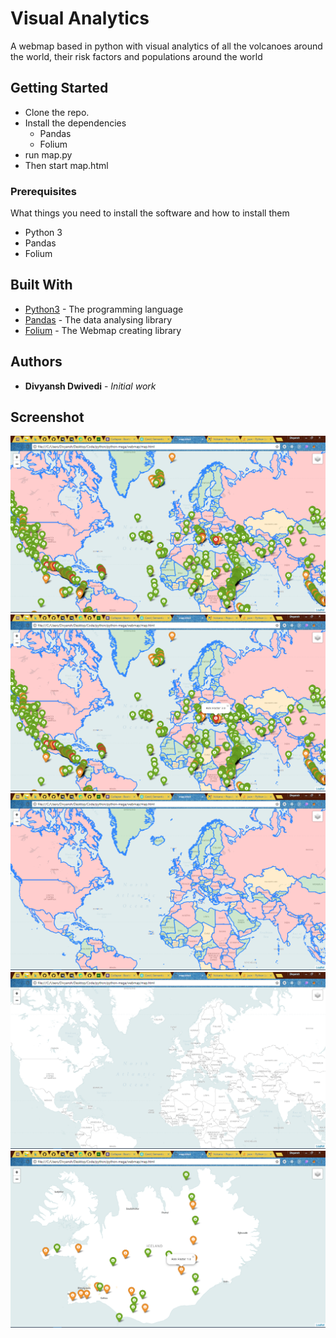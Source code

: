 # Visual Analytics 

A webmap based in python with visual analytics of all the volcanoes around the world, their risk factors and populations 
around the world 

## Getting Started

* Clone the repo.
* Install the dependencies 
	- Pandas
	- Folium
* run map.py
* Then start map.html


### Prerequisites

What things you need to install the software and how to install them


* Python 3
* Pandas
* Folium


## Built With

* [Python3](https://www.python.org) - The programming language
* [Pandas](https://www.pandas.org) - The data analysing library
* [Folium](https://www.folium.org) - The Webmap creating library

## Authors

* **Divyansh Dwivedi** - *Initial work*

## Screenshot

![Screenshot](sc1.png)
![Screenshot](sc2.png)
![Screenshot](sc3.png)
![Screenshot](sc4.png)
![Screenshot](sc5.png)


